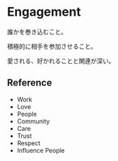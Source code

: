 # Engagement

誰かを巻き込むこと。

積極的に相手を参加させること。

愛される、好かれることと関連が深い。

## Reference

- Work
- Love
- People
- Community
- Care
- Trust
- Respect
- Influence People
